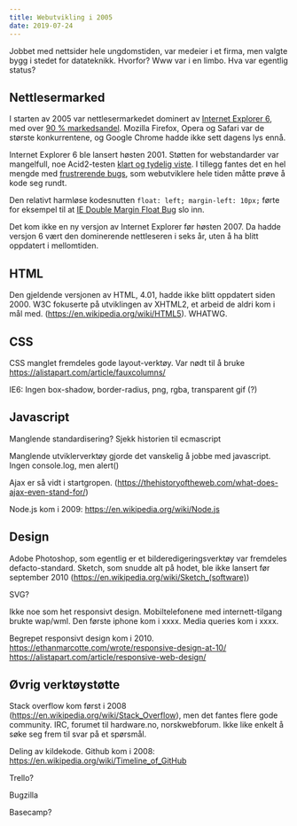 ```yaml
---
title: Webutvikling i 2005
date: 2019-07-24
---
```


Jobbet med nettsider hele ungdomstiden, var medeier i et firma, men valgte bygg i stedet for datateknikk. Hvorfor? Www var i en limbo. Hva var egentlig status?


## Nettlesermarked

I starten av 2005 var nettlesermarkedet dominert av [Internet Explorer 6](https://en.wikipedia.org/wiki/Internet_Explorer_6), med over [90 % markedsandel](https://en.wikipedia.org/wiki/Usage_share_of_web_browsers). Mozilla Firefox, Opera og Safari var de største konkurrentene, og Google Chrome hadde ikke sett dagens lys ennå. 

Internet Explorer 6 ble lansert høsten 2001. Støtten for webstandarder var mangelfull, noe Acid2-testen [klart og tydelig viste](https://en.wikipedia.org/wiki/Acid2). I tillegg fantes det en hel mengde med [frustrerende bugs](http://www.positioniseverything.net/explorer.html), som webutviklere hele tiden måtte prøve å kode seg rundt. 

Den relativt harmløse kodesnutten `float: left; margin-left: 10px;` førte for eksempel til at [IE Double Margin Float Bug](https://cssnewbie.com/double-margin-float-bug/) slo inn. 

Det kom ikke en ny versjon av Internet Explorer før høsten 2007. Da hadde versjon 6 vært den dominerende nettleseren i seks år, uten å ha blitt oppdatert i mellomtiden.  


## HTML



Den gjeldende versjonen av HTML, 4.01, hadde ikke blitt oppdatert siden 2000. W3C fokuserte på utviklingen av XHTML2, et arbeid de aldri kom i mål med. (https://en.wikipedia.org/wiki/HTML5). WHATWG. 


## CSS

CSS manglet fremdeles gode layout-verktøy. Var nødt til å bruke https://alistapart.com/article/fauxcolumns/ 

IE6: Ingen box-shadow, border-radius, png, rgba, transparent gif (?)


## Javascript

Manglende standardisering? Sjekk historien til ecmascript

Manglende utviklerverktøy gjorde det vanskelig å jobbe med javascript. Ingen console.log, men alert()

Ajax er så vidt i startgropen. (https://thehistoryoftheweb.com/what-does-ajax-even-stand-for/)

Node.js kom i 2009: https://en.wikipedia.org/wiki/Node.js


## Design

Adobe Photoshop, som egentlig er et bilderedigeringsverktøy var fremdeles defacto-standard. Sketch, som snudde alt på hodet, ble ikke lansert før september 2010 (https://en.wikipedia.org/wiki/Sketch_(software))

SVG?

Ikke noe som het responsivt design. Mobiltelefonene med internett-tilgang brukte wap/wml. Den første iphone kom i xxxx. Media queries kom i xxxx.

Begrepet responsivt design kom i 2010. https://ethanmarcotte.com/wrote/responsive-design-at-10/ https://alistapart.com/article/responsive-web-design/


## Øvrig verktøystøtte

Stack overflow kom først i 2008 (https://en.wikipedia.org/wiki/Stack_Overflow), men det fantes flere gode community. IRC, forumet til hardware.no, norskwebforum. Ikke like enkelt å søke seg frem til svar på et spørsmål.

Deling av kildekode. Github kom i 2008: https://en.wikipedia.org/wiki/Timeline_of_GitHub

Trello? 

Bugzilla

Basecamp? 
